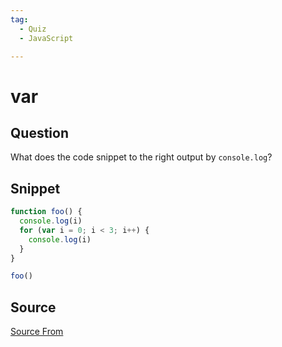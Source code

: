 ```yaml
---
tag:
  - Quiz
  - JavaScript

---
```

  
# var

## Question
What does the code snippet to the right output by `console.log`?

## Snippet
```js
function foo() {
  console.log(i)
  for (var i = 0; i < 3; i++) {
    console.log(i)
  }
}

foo()
```
    


##  Source
[Source From](https://bigfrontend.dev/quiz/var)

  